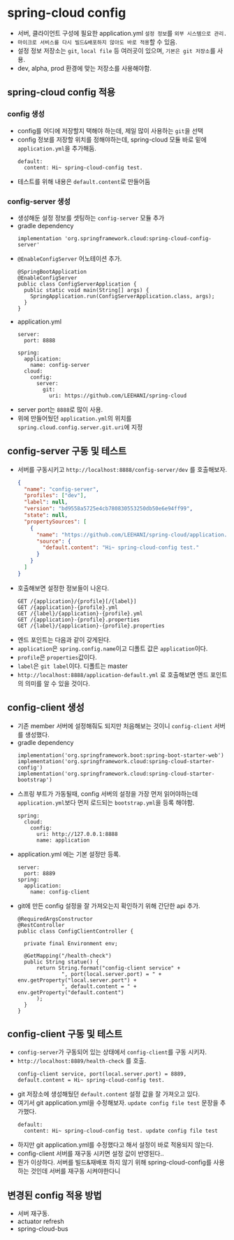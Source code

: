 # spring-cloud config
- 서버, 클라이언트 구성에 필요한 application.yml `설정 정보`를 `외부 시스템으로 관리.`
- `마이크로 서비스를 다시 빌드&배포하지 않아도 바로 적용`할 수 있음.
- 설정 정보 저장소는 `git`, `local file` 등 여러곳이 있으며, `기본은 git 저장소`를 사용.
- dev, alpha, prod 환경에 맞는 저장소를 사용해야함.

## spring-cloud config 적용
### config 생성 
- config를 어디에 저장할지 택해야 하는데, 제일 많이 사용하는 `git`을 선택 
- config 정보를 저장할 위치를 정해야하는데, spring-cloud 모듈 바로 밑에 `application.yml`을 추가해둠.
  ```
  default:
    content: Hi~ spring-cloud-config test.
  ```
- 테스트를 위해 내용은 `default.content`로 만들어둠

### config-server 생성 
- 생성해둔 설정 정보를 셋팅하는 `config-server` 모듈 추가 
- gradle dependency
  ```
  implementation 'org.springframework.cloud:spring-cloud-config-server'
  ```
- `@EnableConfigServer` 어노테이션 추가.
  ```
  @SpringBootApplication
  @EnableConfigServer
  public class ConfigServerApplication {
    public static void main(String[] args) {
      SpringApplication.run(ConfigServerApplication.class, args);
    }
  }
  ```
- application.yml
  ```
  server:
    port: 8888

  spring:
    application:
      name: config-server
    cloud:
      config:
        server:
          git:
            uri: https://github.com/LEEHANI/spring-cloud
  ```   
- server port는 `8888`로 많이 사용.
- 위에 만들어뒀던 `application.yml`의 위치를 `spring.cloud.config.server.git.uri`에 지정 

## config-server 구동 및 테스트 
- 서버를 구동시키고 `http://localhost:8888/config-server/dev` 를 호출해보자. 
  ```json 
  {
    "name": "config-server",
    "profiles": ["dev"],
    "label": null,
    "version": "bd9558a5725e4cb780830553250db50e6e94ff99",
    "state": null,
    "propertySources": [
      {
        "name": "https://github.com/LEEHANI/spring-cloud/application.yml",
        "source": {
          "default.content": "Hi~ spring-cloud-config test."
        }
      }
    ]
  }
  ```
- 호출해보면 설정한 정보들이 나온다. 
  ```
  GET /{application}/{profile}[/{label}]
  GET /{application}-{profile}.yml
  GET /{label}/{application}-{profile}.yml
  GET /{application}-{profile}.properties
  GET /{label}/{application}-{profile}.properties
  ```
- 엔드 포인트는 다음과 같이 갖게된다. 
- `application`은 `spring.config.name`이고 디폴트 값은 `application`이다.
- `profile`은 `properties`값이다. 
- `label`은 `git label`이다. 디폴트는 master
- `http://localhost:8888/application-default.yml` 로 호출해보면 엔드 포인트의 의미를 알 수 있을 것이다.

## config-client 생성 
- 기존 member 서버에 설정해줘도 되지만 처음해보는 것이니 `config-client` 서버를 생성했다. 
- gradle dependency
  ```  
  implementation('org.springframework.boot:spring-boot-starter-web')
  implementation('org.springframework.cloud:spring-cloud-starter-config')
  implementation('org.springframework.cloud:spring-cloud-starter-bootstrap')
  ```
- 스프링 부트가 가동될때, config 서버의 설정을 가장 먼저 읽어야하는데 `application.yml`보다 먼저 로드되는 `bootstrap.yml`을 등록 해야함.   
  ```
  spring:
    cloud:
      config:
        uri: http://127.0.0.1:8888
        name: application 
  ```
- application.yml 에는 기본 설정만 등록. 
  ```
  server:
    port: 8889
  spring:
    application:
      name: config-client  
  ```
- git에 만든 config 설정을 잘 가져오는지 확인하기 위해 간단한 api 추가. 
  ```
  @RequiredArgsConstructor
  @RestController
  public class ConfigClientController {

    private final Environment env;

    @GetMapping("/health-check")
    public String statue() {
        return String.format("config-client service" +
                ", port(local.server.port) = " + env.getProperty("local.server.port") +
                ", default.content = " + env.getProperty("default.content")
        );
    }
  }
  ```

## config-client 구동 및 테스트 
- `config-server`가 구동되어 있는 상태에서 `config-client`를 구동 시키자. 
- `http://localhost:8889/health-check` 를 호출. 
  ```
  config-client service, port(local.server.port) = 8889, default.content = Hi~ spring-cloud-config test. 
  ```
- git 저장소에 생성해뒀던 `default.content` 설정 값을 잘 가져오고 있다. 
- 여기서 git application.yml을 수정해보자. `update config file test` 문장을 추가했다.  
  ```
  default:
    content: Hi~ spring-cloud-config test. update config file test 
  ```
- 하지만 git application.yml를 수정했다고 해서 설정이 바로 적용되지 않는다. 
- config-client 서버를 재구동 시키면 설정 값이 반영된다.. 
- 뭔가 이상하다. 서버를 빌드&재배포 하지 않기 위해 spring-cloud-config를 사용하는 것인데 서버를 재구동 시켜야한다니 

## 변경된 config 적용 방법 
- 서버 재구동.  
- actuator refresh 
- spring-cloud-bus
